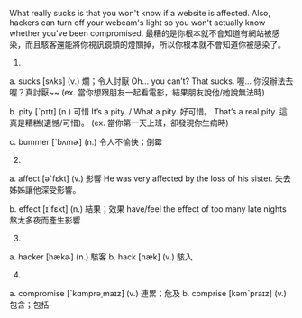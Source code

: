 What really sucks is that you won't know if a website is affected. Also, hackers can turn off your webcam's light so you won't actually know whether you've been compromised.
最糟的是你根本就不會知道有網站被感染，而且駭客還能將你視訊鏡頭的燈關掉，所以你根本就不會知道你被感染了。

1.
a. sucks  [sʌks]  (v.)  爛；令人討厭
Oh… you can’t? That sucks.
喔... 你沒辦法去喔？真討厭~~
(ex. 當你想跟朋友一起看電影，結果朋友說他/她說無法時)

b. pity  [ˋpɪtɪ]  (n.)  可惜
It’s a pity. / What a pity.
好可惜。
That’s a real pity.
這真是糟糕(遺憾/可惜)。
(ex. 當你第一天上班，卻發現你生病時)

c. bummer  [ˋbʌmɚ]  (n.)  令人不愉快；倒霉

2.
a. affect  [əˋfɛkt]  (v.)  影響
He was very affected by the loss of his sister.
失去姊姊讓他深受影響。

b. effect  [ɪˋfɛkt]  (n.)  結果；效果
have/feel the effect of too many late nights
熬太多夜而產生影響

3.
a. hacker  [hækɚ]  (n.)  駭客
b. hack  [hæk]  (v.)  駭入

4.
a. compromise  [ˋkɑmprə͵maɪz]  (v.)  連累；危及
b. comprise  [kəmˋpraɪz]  (v.)  包含；包括
